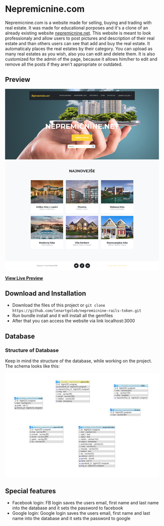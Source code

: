 # Nepremicnine.com

Nepremicnine.com is a website made for selling, buying and trading with real estate. It was made for educational porposes and it's a clone of an already existing website [nepremicnine.net](https://nepremicnine.net). This website is meant to look professionaly and allow users to post pictures and description of their real estate and than others users can see that add and buy the real estate. It automaticaly places the real estates by their category. You can upload as many real estates as you wish, also you can edit and delete them. It is also customized for the admin of the page, because it allows him/her to edit and remove all the posts if they aren't appropriate or outdated.

## Preview

![lenartgolob.com/nepremicnine](https://raw.githubusercontent.com/lenartgolob/nepremicnine/master/img/about/2019-10-08-11-57-lenartgolob.com.png)


**[View Live Preview](https://lenartgolob.com/nepremicnine)**

## Download and Installation

* Download the files of this project or `git clone https://github.com/lenartgolob/nepremicnine-rails-token.git`
* Run bundle install and it will install all the gemfiles
* After that you can access the website via link localhost:3000

## Database

### Structure of Database

Keep in mind the structure of the database, while working on the project. The schema looks like this:

![Database schema](https://raw.githubusercontent.com/lenartgolob/nepremicnine/master/img/about/db-struct.PNG)

## Special features

* Facebook login: FB login saves the users email, first name and last name into the database and it sets the password to facebook
* Google login: Google login saves the users email, first name and last name into the database and it sets the password to google
